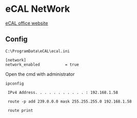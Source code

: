 # eCAL NetWork

[eCAL office website](https://eclipse-ecal.github.io/ecal/getting_started/cloud.html#fa-windows-multicast-configuration-on-windows)

## Config

`C:\ProgramData\eCAL\ecal.ini`

```
[network]
network_enabled           = true
```

Open the cmd with administrator

`ipconfig`

```
 IPv4 Address. . . . . . . . . . . : 192.168.1.58
 ```

 ` route -p add 239.0.0.0 mask 255.255.255.0 192.168.1.58`

 ` route print`
 